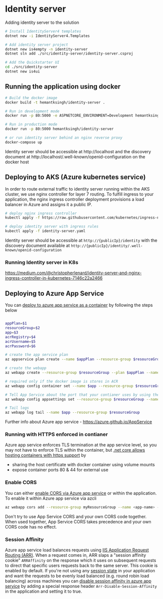# Identity server

Adding identity server to the solution

```sh
# Install IdentityServer4 templates
dotnet new -i IdentityServer4.Templates

# Add identity server project
dotnet new is4empty -n identity-server
dotnet sln add ./src/identity-server/identity-server.csproj

# Add the Quickstarter UI
cd ./src/identity-server
dotnet new is4ui
```

## Running the application using docker

```sh
# Build the docker image
docker build -t hemantksingh/identity-server .

# Run in development mode
docker run -p 80:5000 -e ASPNETCORE_ENVIRONMENT=Development hemantksingh/identity-server

# Run in production mode
docker run -p 80:5000 hemantksingh/identity-server

# or run identity server behind an nginx reverse proxy
docker-compose up
```

Identity server should be accessible at http://localhost and the discovery document at http://localhost/.well-known/openid-configuration on the docker host

## Deploying to AKS (Azure kubernetes service)

In order to route external traffic to identity server running within the AKS cluster, we use nginx controller for layer 7 routing. To fulfill ingress to your application, the nginx ingress controller deployment provisions a load balancer in Azure and assigns it a public IP.

```sh
# deploy nginx ingress controller
kubectl apply -f https://raw.githubusercontent.com/kubernetes/ingress-nginx/controller-0.32.0/deploy/static/provider/cloud/deploy.yaml

# deploy identity server with ingress rules
kubectl apply -f identity-server.yaml
```

Identity server should be accessible at `http://{publicIp}/identity` with the discovery document available at `http://{publicIp}/identity/.well-known/openid-configuration`

### Running Identity server in K8s

https://medium.com/@christopherlenard/identity-server-and-nginx-ingress-controller-in-kubernetes-7146c22a2466

## Deploying to Azure App Service 

You can [deploy to azure app service as a container](https://docs.microsoft.com/en-us/azure/app-service/containers/tutorial-custom-docker-image) by following the steps below

```sh

appPlan=$1
resourceGroup=$2
app=$3
acrRegistry=$4
acrUsername=$5
acrPassword=$6

# create the app service plan
az appservice plan create --name $appPlan --resource-group $resourceGroup --sku S1 --is-linux

# create the webapp
az webapp create --resource-group $resourceGroup --plan $appPlan --name $app --multicontainer-config-type compose --multicontainer-config-file docker-compose.yml

# required only if the docker image is stores in ACR
az webapp config container set --name $app --resource-group $resourceGroup --docker-custom-image-name $acrRegistry.azurecr.io/pmsaas/$app:latest --docker-registry-server-url https://$acrRegistry.azurecr.io --docker-registry-server-user $acrUsername --docker-registry-server-password $acrPassword

# Tell App Service about the port that your contianer uses by using the WEBSITES_PORT app setting. It is required if the docker container runs on a custom port other than 80
az webapp config appsettings set --resource-group $resourceGroup --name $app --settings WEBSITES_PORT=5000 ASPNETCORE_ENVIRONMENT=Development

# Tail logs
az webapp log tail --name $app --resource-group $resourceGroup
```
Further info about Azure app service - https://azure.github.io/AppService

### Running with HTTPS enforced in contianer

Azure app service enforces TLS termination at the app service level, so you may not have to enforce TLS within the container, but [.net core allows hosting containers with https support](https://docs.microsoft.com/en-us/aspnet/core/security/docker-compose-https?view=aspnetcore-3.1) by

* sharing the host certificate with docker container using volume mounts
* expose container ports 80 & 44 for external use

### Enable CORS

You can either [enable CORS via Azure app service](https://docs.microsoft.com/en-us/azure/app-service/app-service-web-tutorial-rest-api#enable-cors) or within the application. To enable it within Azure app service via azcli

```sh
az webapp cors add --resource-group myResourceGroup --name <app-name> --allowed-origins 'http://localhost:5000'
```

Don't try to use App Service CORS and your own CORS code together. When used together, App Service CORS takes precedence and your own CORS code has no effect.

### Session Affinity 

Azure app service load balances requests using [IIS Application Request Routing (ARR)](https://www.iis.net/downloads/microsoft/application-request-routing). When a request comes in, ARR slaps a "session affinity cookie" `ARRAffinity` on the response which it uses on subsequent requests to direct that specific users requests back to the same server.  This cookie is enabled by default. If you're not using any [session state](https://docs.microsoft.com/en-us/aspnet/core/fundamentals/app-state?view=aspnetcore-3.1#session-state) in your application and want the requests to be evenly load balanced (e.g. round robin load balancing) across machines you can [disable session affinity in azure app service](https://dzone.com/articles/disabling-session-affinity-in-azure-app-service-we) by adding a special response header `Arr-Disable-Session-Affinity` in the application and setting it to true.


